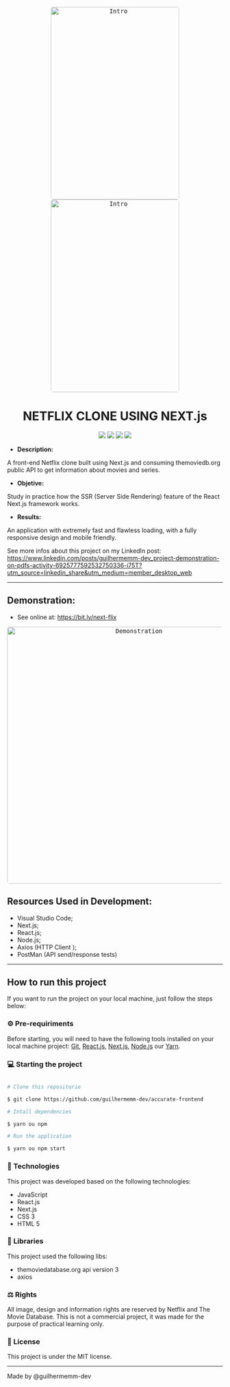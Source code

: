
<p align="center">
<kbd>
<img width="300" style="border-radius: 5px" height="450" src="https://images2.imgbox.com/d7/aa/kzUpAROp_o.png" alt="Intro">
</kbd>
<kbd>
<img width="300" style="border-radius: 5px" height="450" src="https://images2.imgbox.com/8d/15/jHs3tUBR_o.png" alt="Intro">
</kbd>
</p>

<h1 align="center"> NETFLIX CLONE USING NEXT.js </h1>
<p align="center">
<img src="https://img.shields.io/badge/react%20version-18.0.0-informational"/>
<img src="https://img.shields.io/badge/next%20version-12.1.5-informational" />
<img src="https://img.shields.io/badge/last%20commit-may-blue" />
<img src="https://img.shields.io/badge/license-MIT-success"/>
</p>

 - **Description:**

A front-end Netflix clone built using Next.js and consuming themoviedb.org public API to get information about movies and series.

 - **Objetive:**

Study in practice how the SSR (Server Side Rendering) feature of the React Next.js framework works.

 - **Results:**

An application with extremely fast and flawless loading, with a fully responsive design and mobile friendly.

See more infos about this project on my LinkedIn post:
https://www.linkedin.com/posts/guilhermemm-dev_project-demonstration-on-pdfs-activity-6925777592532750336-i75T?utm_source=linkedin_share&utm_medium=member_desktop_web
<hr>

## Demonstration:


 - See online at: https://bit.ly/next-flix


<p align="center">
<kbd>
<img width="600" style="border-radius: 5px" height="600" src="https://images2.imgbox.com/53/b9/FsMOFxwT_o.gif" alt="Demonstration">
</kbd>
</p>

## Resources Used in Development:

-   Visual Studio Code;
-   Next.js;
-   React.js;
-   Node.js;
-   Axios (HTTP Client );
-   PostMan (API send/response tests)
<hr>

## How to run this project

If you want to run the project on your local machine, just follow the steps below:

###  ⚙ Pre-requiriments

Before starting, you will need to have the following tools installed on your local machine project:
[Git](https://git-scm.com), [React.js](https://reactjs.org/), [Next.js](https://nextjs.org/), [Node.js](https://nodejs.org/en/) our [Yarn](https://yarnpkg.com/).



###  💻 Starting the project
```bash

# Clone this repositorie

$ git clone https://github.com/guilhermemm-dev/accurate-frontend

# Intall dependencies

$ yarn ou npm

# Run the application

$ yarn ou npm start

```

###  🚀 Technologies

This project was developed based on the following technologies:

- JavaScript
- React.js
- Next.js
- CSS 3
- HTML 5

###  📕 Libraries

This project used the following libs:

- themoviedatabase.org api version 3
- axios


###  ⚖ Rights

All image, design and information rights are reserved by Netflix and The Movie Database.
This is not a commercial project, it was made for the purpose of practical learning only.

###  📝 License

This project is under the MIT license.

<hr/>

Made by @guilhermemm-dev




